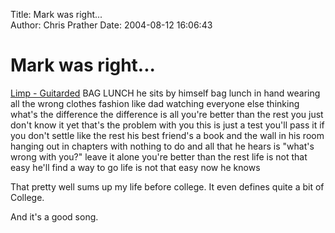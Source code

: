 Title: Mark was right...  
Author: Chris Prather
Date: 2004-08-12 16:06:43

# Mark was right...
<a title="Limp - Guitarded" href="http://www.punkbands.com/lyrics/bands/limp/guitarded.htm">Limp - Guitarded</a>
<block quote>
BAG LUNCH
he sits by himself bag lunch in hand wearing all the wrong clothes fashion like dad watching everyone else thinking what's the difference the difference is all you're better than the rest you just don't know it yet that's the problem with you this is just a test you'll pass it if you don't settle like the rest his best friend's a book and the wall in his room hanging out in chapters with nothing to do and all that he hears is "what's wrong with you?" leave it alone you're better than the rest life is not that easy he'll find a way to go life is not that easy now he knows 
</blockquote>

That pretty well sums up my life before college. It even defines quite a bit of College. 

And it's a good song.
